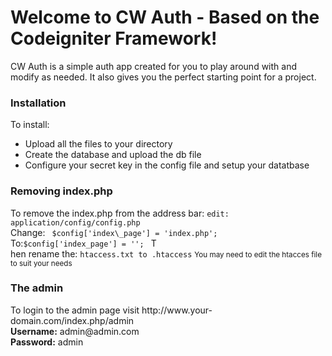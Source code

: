 <h1>Welcome to CW Auth - Based on the Codeigniter Framework!</h1>
CW Auth is a simple auth app created for you to play around with and modify as needed. It also gives you the perfect starting point for a project.
		
<h3>Installation</h3>
To install:
		<ul>
			<li>Upload all the files to your directory</li>
			<li>Create the database and upload the db file</li>
			<li>Configure your secret key in the config file and setup your datatbase</li>
		</ul>


<h3>Removing index.php</h3>
To remove the index.php from the address bar:
<code>edit: application/config/config.php</code>
<br/>Change:
<code> $config['index\_page'] = 'index.php'; </code>
<br/>To:<code>$config['index_page'] = ''; </code>
T<br/>hen rename the:
<code>htaccess.txt to .htaccess</code>
<small>You may need to edit the htacces file to suit your needs</small>

		
<h3>The admin</h3>
To login to the admin page visit http://www.your-domain.com/index.php/admin <br/>
<strong>Username:</strong> admin@admin.com<br/>
<strong>Password:</strong> admin
